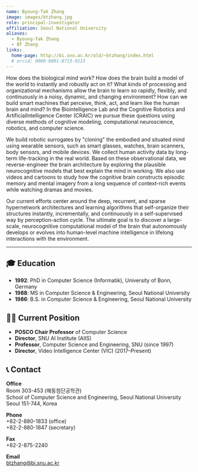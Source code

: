 ```yaml
---
name: Byoung-Tak Zhang
image: images/btzhang.jpg
role: principal-investigator
affiliation: Seoul National University
aliases:
  - Byoung-Tak Zhang
  - BT Zhang
links:
  home-page: http://bi.snu.ac.kr/old/~btzhang/index.html
  # orcid: 0000-0001-8713-9213
---
```


How does the biological mind work? How does the brain build a model of the world to instantly and robustly act on it? What kinds of processing and organizational mechanisms allow the brain to learn so rapidly, flexibly, and continuously in a noisy, dynamic, and changing environment? How can we build smart machines that perceive, think, act, and learn like the human brain and mind? In the Biointelligence Lab and the Cognitive Robotics and ArtificialIntelligence Center (CRAIC) we pursue these questions using diverse methods of cognitive modeling, computational neuroscience, robotics, and computer science.

We build robotic surrogates by "cloning" the embodied and situated mind using wearable sensors, such as smart glasses, watches, brain scanners, body sensors, and mobile devices. We collect human activity data by long-term life-tracking in the real world. Based on these observational data, we reverse-engineer the brain architecture by exploring the plausible neurocognitive models that best explain the mind in working. We also use videos and cartoons to study how the cognitive brain constructs episodic memory and mental imagery from a long sequence of context-rich events while watching dramas and movies.

Our current efforts center around the deep, recurrent, and sparse hypernetwork architectures and learning algorithms that self-organize their structures instantly, incrementally, and continuously in a self-supervised way by perception-action cycle. The ultimate goal is to discover a large-scale, neurocognitive computational model of the brain that autonomously develops or evolves into human-level machine intelligence in lifelong interactions with the environment.




---

## 🎓 Education

- **1992**: PhD in Computer Science (Informatik), University of Bonn, Germany  
- **1988**: MS in Computer Science & Engineering, Seoul National University  
- **1986**: B.S. in Computer Science & Engineering, Seoul National University  


## 🧑‍🏫 Current Position

- **POSCO Chair Professor** of Computer Science  
- **Director**, SNU AI Institute (AIIS)  
- **Professor**, Computer Science and Engineering, SNU (since 1997)  
- **Director**, Video Intelligence Center (VIC) (2017–Present)


## 📞 Contact

**Office**  
Room 303-453 (해동첨단공학관)  
School of Computer Science and Engineering, Seoul National University  
Seoul 151-744, Korea

**Phone**  
+82-2-880-1833 (office)  
+82-2-880-1847 (secretary)  

**Fax**  
+82-2-875-2240  

**Email**  
[btzhang@bi.snu.ac.kr](mailto:btzhang@bi.snu.ac.kr)